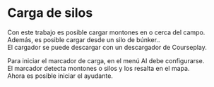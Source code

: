 # Carga de silos
  
Con este trabajo es posible cargar montones en o cerca del campo.  
Además, es posible cargar desde un silo de búnker..  
El cargador se puede descargar con un descargador de Courseplay.  

  
Para iniciar el marcador de carga, en el menú AI debe configurarse.  
El marcador detecta montones o silos y los resalta en el mapa.  
Ahora es posible iniciar el ayudante.  
